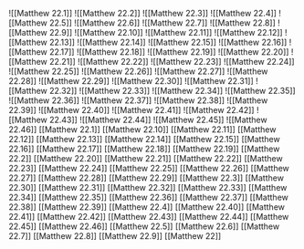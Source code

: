 ![[Matthew 22.1]]
![[Matthew 22.2]]
![[Matthew 22.3]]
![[Matthew 22.4]]
![[Matthew 22.5]]
![[Matthew 22.6]]
![[Matthew 22.7]]
![[Matthew 22.8]]
![[Matthew 22.9]]
![[Matthew 22.10]]
![[Matthew 22.11]]
![[Matthew 22.12]]
![[Matthew 22.13]]
![[Matthew 22.14]]
![[Matthew 22.15]]
![[Matthew 22.16]]
![[Matthew 22.17]]
![[Matthew 22.18]]
![[Matthew 22.19]]
![[Matthew 22.20]]
![[Matthew 22.21]]
![[Matthew 22.22]]
![[Matthew 22.23]]
![[Matthew 22.24]]
![[Matthew 22.25]]
![[Matthew 22.26]]
![[Matthew 22.27]]
![[Matthew 22.28]]
![[Matthew 22.29]]
![[Matthew 22.30]]
![[Matthew 22.31]]
![[Matthew 22.32]]
![[Matthew 22.33]]
![[Matthew 22.34]]
![[Matthew 22.35]]
![[Matthew 22.36]]
![[Matthew 22.37]]
![[Matthew 22.38]]
![[Matthew 22.39]]
![[Matthew 22.40]]
![[Matthew 22.41]]
![[Matthew 22.42]]
![[Matthew 22.43]]
![[Matthew 22.44]]
![[Matthew 22.45]]
![[Matthew 22.46]]
[[Matthew 22.1]]
[[Matthew 22.10]]
[[Matthew 22.11]]
[[Matthew 22.12]]
[[Matthew 22.13]]
[[Matthew 22.14]]
[[Matthew 22.15]]
[[Matthew 22.16]]
[[Matthew 22.17]]
[[Matthew 22.18]]
[[Matthew 22.19]]
[[Matthew 22.2]]
[[Matthew 22.20]]
[[Matthew 22.21]]
[[Matthew 22.22]]
[[Matthew 22.23]]
[[Matthew 22.24]]
[[Matthew 22.25]]
[[Matthew 22.26]]
[[Matthew 22.27]]
[[Matthew 22.28]]
[[Matthew 22.29]]
[[Matthew 22.3]]
[[Matthew 22.30]]
[[Matthew 22.31]]
[[Matthew 22.32]]
[[Matthew 22.33]]
[[Matthew 22.34]]
[[Matthew 22.35]]
[[Matthew 22.36]]
[[Matthew 22.37]]
[[Matthew 22.38]]
[[Matthew 22.39]]
[[Matthew 22.4]]
[[Matthew 22.40]]
[[Matthew 22.41]]
[[Matthew 22.42]]
[[Matthew 22.43]]
[[Matthew 22.44]]
[[Matthew 22.45]]
[[Matthew 22.46]]
[[Matthew 22.5]]
[[Matthew 22.6]]
[[Matthew 22.7]]
[[Matthew 22.8]]
[[Matthew 22.9]]
[[Matthew 22]]
